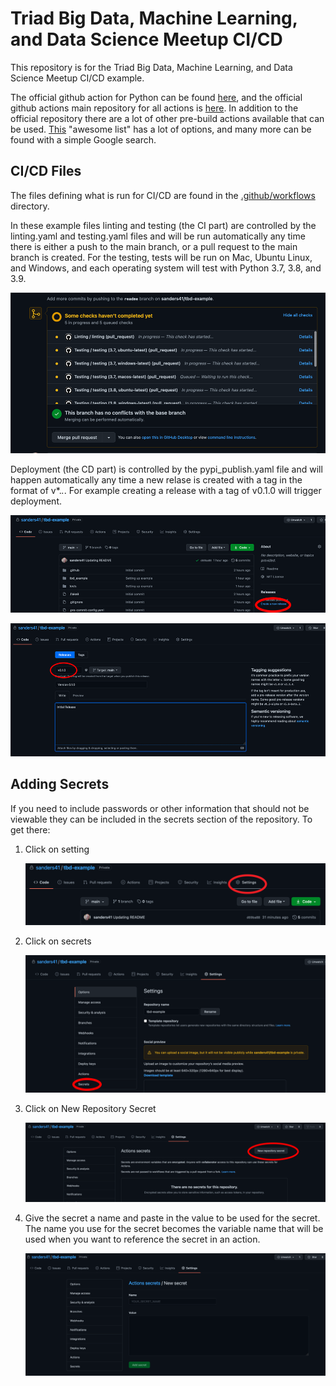 # Triad Big Data, Machine Learning, and Data Science Meetup CI/CD

This repository is for the Triad Big Data, Machine Learning, and Data Science Meetup CI/CD example.

The official github action for Python can be found [here](https://github.com/actions/setup-python), and the official github actions main repository for all actions is [here](https://github.com/actions). In addition to the official repository there are a lot of other pre-build actions available that can be used. [This](https://github.com/sdras/awesome-actions) "awesome list" has a lot of options, and many more can be found with a simple Google search.

## CI/CD Files

The files defining what is run for CI/CD are found in the [.github/workflows](https://github.com/sanders41/tbd-example/tree/main/.github/workflows) directory.

In these example files linting and testing (the CI part) are controlled by the linting.yaml and testing.yaml files and will be run automatically any time there is either a push to the main branch, or a pull request to the main branch is created. For the testing, tests will be run on Mac, Ubuntu Linux, and Windows, and each operating system will test with Python 3.7, 3.8, and 3.9.

![CI Running](images/ci-running.png)

Deployment (the CD part) is controlled by the pypi_publish.yaml file and will happen automatically any time a new relase is created with a tag in the format of v*.*.*. For example creating a release with a tag of v0.1.0 will trigger deployment.

![Create Release](images/create-release.png)

![Tag Release](images/tag.png)

## Adding Secrets

If you need to include passwords or other information that should not be viewable they can be included in the secrets section of the repository. To get there:

1. Click on setting

    ![Settings](images/settings.png)

2. Click on secrets

    ![Secrets](images/secrets.png)

3. Click on New Repository Secret

    ![New Repository Secret](images/new-secret.png)

4. Give the secret a name and paste in the value to be used for the secret. The name you use for the secret becomes the variable name that will be used when you want to reference the secret in an action.

    ![Secret Information](images/secret_info.png)
